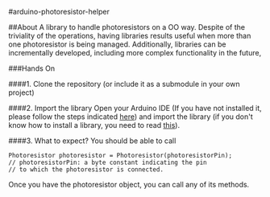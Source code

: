 #arduino-photoresistor-helper

##About
A library to handle photoresistors on a OO way.
Despite of the triviality of the operations, having libraries results useful when more than one photoresistor is being managed. Additionally, libraries can be incrementally developed, including more complex functionality in the future,

###Hands On

####1. Clone the repository 
(or include it as a submodule in your own project)

####2. Import the library
Open your Arduino IDE (If you have not installed it, please follow the steps indicated [here](http://arduino.cc/en/Guide/HomePage)) and import the library (if you don't know how to install a library, you need to read [this](http://arduino.cc/en/Guide/Libraries)).

####3. What to expect?
You should be able to call 

    Photoresistor photoresistor = Photoresistor(photoresistorPin);
    // photoresistorPin: a byte constant indicating the pin
    // to which the photoresistor is connected.

Once you have the photoresistor object, you can call any of its methods.
